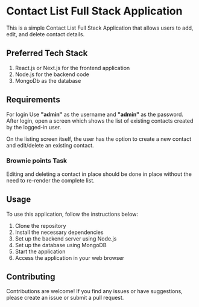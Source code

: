 <!DOCTYPE html>
<html>
<head>
  <meta charset="UTF-8">
  
</head>
<body>
  <h1>Contact List Full Stack Application</h1>
  <p>
    This is a simple Contact List Full Stack Application that allows users to add, edit, and delete contact details.
  </p>
  
  <h2>Preferred Tech Stack</h2>
  <ol>
    <li>React.js or Next.js for the frontend application</li>
    <li>Node.js for the backend code</li>
    <li>MongoDb as the database</li>
  </ol>
  
  <h2>Requirements</h2>
  
   <p>
    For login Use <b>"admin"</b> as the username and <b>"admin"</b> as the password. After login, open a screen which shows the list of existing contacts created by the logged-in user.
  </p>
 
  <p>
    On the listing screen itself, the user has the option to create a new contact and edit/delete an existing contact.
  </p>
  
  <h3>Brownie points Task</h3>
  <p>
    Editing and deleting a contact in place should be done in place without the need to re-render the complete list.
  </p>
  
  <h2>Usage</h2>
  <p>
    To use this application, follow the instructions below:
  </p>
  <ol>
    <li>Clone the repository</li>
    <li>Install the necessary dependencies</li>
    <li>Set up the backend server using  Node.js</li>
    <li>Set up the database using  MongoDB</li>
    <li>Start the application</li>
    <li>Access the application in your web browser</li>
  </ol>
  
  <h2>Contributing</h2>
  <p>
    Contributions are welcome! If you find any issues or have suggestions, please create an issue or submit a pull request.
  </p>
  
 
</body>
</html>
